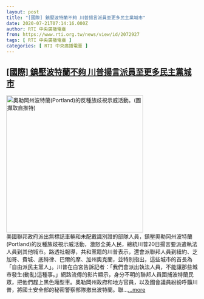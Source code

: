 ```yaml
---
layout: post
title: "[國際] 鎮壓波特蘭不夠 川普揚言派員至更多民主黨城市"
date: 2020-07-21T07:14:16.000Z
author: RTI 中央廣播電臺
from: https://www.rti.org.tw/news/view/id/2072927
tags: [ RTI 中央廣播電臺 ]
categories: [ RTI 中央廣播電臺 ]
---
```

<!--1595315656000-->
[[國際] 鎮壓波特蘭不夠 川普揚言派員至更多民主黨城市](https://www.rti.org.tw/news/view/id/2072927)
------

<div>
<img src="https://static.rti.org.tw/assets/thumbnails/2020/07/21/406468940c84efc5bb176c51f2374190.png" width="360" alt="奧勒岡州波特蘭(Portland)的反種族歧視示威活動。(圖擷取自推特)" title="奧勒岡州波特蘭(Portland)的反種族歧視示威活動。(圖擷取自推特)"><br>美國聯邦政府派出無標誌車輛和未配戴識別證的部隊人員，鎮壓奧勒岡州波特蘭(Portland)的反種族歧視示威活動，激怒全美人民，總統川普20日揚言要派遣執法人員到其他城市。路透社報導，共和黨籍的川普表示，還會派聯邦人員到紐約、芝加哥、費城、底特律、巴爾的摩、加州奧克蘭，並特別指出，這些城市的首長為「自由派民主黨人」。川普在白宮告訴記者：「我們會派出執法人員，不能讓那些城市發生(動亂)這種事。」網路流傳的影片顯示，身分不明的聯邦人員圍捕波特蘭民眾，把他們趕上黑色廂型車。奧勒岡州政府和地方官員，以及國會議員紛紛呼籲川普，將國土安全部的秘密警察部隊撤出波特蘭。聯...<a target="_blank" href="https://www.rti.org.tw/news/view/id/2072927">...more</a>
</div>
